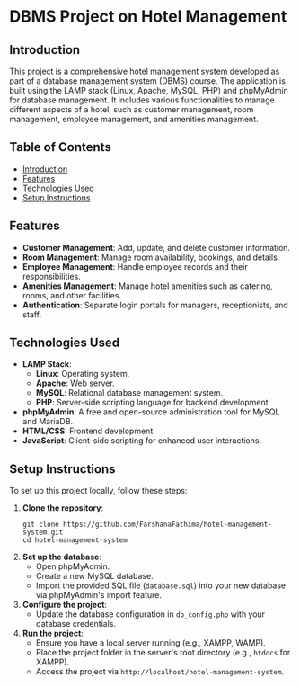 <!DOCTYPE html>
<html lang="en">
<head>
    <meta charset="UTF-8">
    <meta name="viewport" content="width=device-width, initial-scale=1.0">
    <title>DBMS Project on Hotel Management</title>
</head>
<body>
    <h1>DBMS Project on Hotel Management</h1>
    <h2>Introduction</h2>
    <p>This project is a comprehensive hotel management system developed as part of a database management system (DBMS) course. The application is built using the LAMP stack (Linux, Apache, MySQL, PHP) and phpMyAdmin for database management. It includes various functionalities to manage different aspects of a hotel, such as customer management, room management, employee management, and amenities management.</p>
    <h2>Table of Contents</h2>
    <ul>
        <li><a href="#introduction">Introduction</a></li>
        <li><a href="#features">Features</a></li>
        <li><a href="#technologies-used">Technologies Used</a></li>
        <li><a href="#setup-instructions">Setup Instructions</a></li>
    </ul>
    <h2 id="features">Features</h2>
    <ul>
        <li><strong>Customer Management</strong>: Add, update, and delete customer information.</li>
        <li><strong>Room Management</strong>: Manage room availability, bookings, and details.</li>
        <li><strong>Employee Management</strong>: Handle employee records and their responsibilities.</li>
        <li><strong>Amenities Management</strong>: Manage hotel amenities such as catering, rooms, and other facilities.</li>
        <li><strong>Authentication</strong>: Separate login portals for managers, receptionists, and staff.</li>
    </ul>
    <h2 id="technologies-used">Technologies Used</h2>
    <ul>
        <li><strong>LAMP Stack</strong>:
            <ul>
                <li><strong>Linux</strong>: Operating system.</li>
                <li><strong>Apache</strong>: Web server.</li>
                <li><strong>MySQL</strong>: Relational database management system.</li>
                <li><strong>PHP</strong>: Server-side scripting language for backend development.</li>
            </ul>
        </li>
        <li><strong>phpMyAdmin</strong>: A free and open-source administration tool for MySQL and MariaDB.</li>
        <li><strong>HTML/CSS</strong>: Frontend development.</li>
        <li><strong>JavaScript</strong>: Client-side scripting for enhanced user interactions.</li>
    </ul>
    <h2 id="setup-instructions">Setup Instructions</h2>
    <p>To set up this project locally, follow these steps:</p>
    <ol>
        <li><strong>Clone the repository</strong>:
            <pre><code>git clone https://github.com/FarshanaFathima/hotel-management-system.git
cd hotel-management-system</code></pre>
        </li>
        <li><strong>Set up the database</strong>:
            <ul>
                <li>Open phpMyAdmin.</li>
                <li>Create a new MySQL database.</li>
                <li>Import the provided SQL file (<code>database.sql</code>) into your new database via phpMyAdmin's import feature.</li>
            </ul>
        </li>
        <li><strong>Configure the project</strong>:
            <ul>
                <li>Update the database configuration in <code>db_config.php</code> with your database credentials.</li>
            </ul>
        </li>
        <li><strong>Run the project</strong>:
            <ul>
                <li>Ensure you have a local server running (e.g., XAMPP, WAMP).</li>
                <li>Place the project folder in the server's root directory (e.g., <code>htdocs</code> for XAMPP).</li>
                <li>Access the project via <code>http://localhost/hotel-management-system</code>.</li>
            </ul>
        </li>
    </ol>
</body>
</html>
